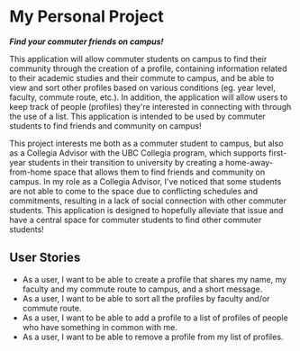 # My Personal Project
***Find your commuter friends on campus!***

This application will allow commuter students on campus to find their community through the creation of a profile,
containing information related to their academic studies and their commute to campus, and be able to view and sort
other profiles based on various conditions (eg. year level, faculty, commute route, etc.). In addition, the application
will allow users to keep track of people (profiles) they're interested in connecting with through the use
of a list. This application is intended to be used by commuter students to find friends and community on campus!

This project interests me both as a commuter student to campus, but also as a Collegia Advisor with the UBC Collegia
program, which supports first-year students in their transition to university by creating a
home-away-from-home space that allows them to find friends and community on campus. In my role as a Collegia Advisor,
I've noticed that some students are not able to come to the space
due to conflicting schedules and commitments, resulting in a lack of social connection
with other commuter students. This application is designed to hopefully alleviate that issue and have a central
space for commuter students to find other commuter students!

  User Stories
- 
- As a user, I want to be able to create a profile that shares my name, my faculty and my commute route to campus, and a short message.
- As a user, I want to be able to sort all the profiles by faculty and/or commute route.
- As a user, I want to be able to add a profile to a list of profiles of people who have something in common with me.
- As a user, I want to be able to remove a profile from my list of profiles.

